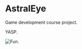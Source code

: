 # AstralEye
Game development course project.

YASP.

![Fun.](https://media.giphy.com/media/l0HlUJZE8Uo1cSlUI/giphy.gif)
